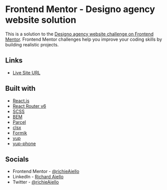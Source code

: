 # Frontend Mentor - Designo agency website solution

This is a solution to the [Designo agency website challenge on Frontend Mentor](https://www.frontendmentor.io/challenges/designo-multipage-website-G48K6rfUT). Frontend Mentor challenges help you improve your coding skills by building realistic projects. 

## Links

- [Live Site URL](https://designo-website-richieaiello.netlify.app/)

## Built with

- [React.js](https://reactjs.org/)
- [React Router v6](https://reactrouter.com/)
- [SCSS](https://tailwindcss.com/)
- [BEM](https://css-tricks.com/bem-101/)
- [Parcel](https://vitejs.dev/)
- [clsx](https://www.npmjs.com/package/clsx)
- [Formik](https://formik.org/)
- [yup](https://www.npmjs.com/package/yup)
- [yup-phone](https://www.npmjs.com/package/yup-phone)

## Socials

- Frontend Mentor - [@richieAiello](https://www.frontendmentor.io/profile/richieAiello)
- LinkedIn - [Richard Aiello](https://www.linkedin.com/in/richard-aiello-profile/)
- Twitter - [@richieAiello](https://twitter.com/richieAiello)

